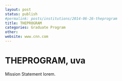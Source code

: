 ```yaml
---
layout: post
status: publish
#permalink: posts/institutions/2014-06-26-theprogram
title: THEPROGRAM
categories: Graduate Program
other: 
website: www.cnn.com
---
```

# THEPROGRAM, uva

Mission Statement
lorem.
  